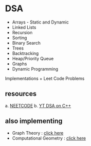 # DSA

- Arrays - Static and Dynamic
- Linked Lists
- Recursion
- Sorting
- Binary Search
- Trees
- Backtracking
- Heap/Priority Queue
- Graphs
- Dynamic Programming

Implementations + Leet Code Problems

## resources

a. [NEETCODE](https://neetcode.io/courses/dsa-for-beginners)
b. [YT DSA on C++](https://www.youtube.com/watch?v=B31LgI4Y4DQ)

## also implementing

- Graph Theory : [click here](/Data%20Structures/comp-geometry/)
- Computational Geometry : [click here](/Data%20Structures/fold1/graph/)
